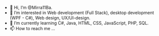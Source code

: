 - 👋 Hi, I’m @Mirra11Ba.
- 👀 I’m interested in Web development (Full Stack), desktop development (WPF - C#), Web design, UX/UI-design.
- 🌱 I’m currently learning C#, Java, HTML, CSS, JavaScript, PHP, SQL.
- 📫 How to reach me ...

<!---
Mirra11Ba/Mirra11Ba is a ✨ special ✨ repository because its `README.md` (this file) appears on your GitHub profile.
You can click the Preview link to take a look at your changes.
--->
